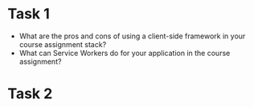 # Task 1
- What are the pros and cons of using a client-side framework in your course assignment stack?
- What can Service Workers do for your application in the course assignment?

# Task 2
